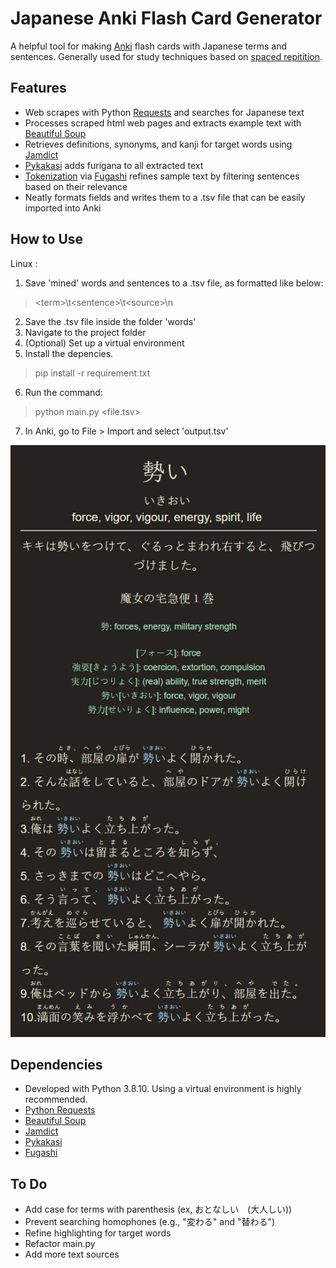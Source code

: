 # Japanese Anki Flash Card Generator

A helpful tool for making [Anki](https://apps.ankiweb.net/) flash cards with Japanese terms and sentences. Generally used for study techniques based on [spaced repitition](https://en.wikipedia.org/wiki/Spaced_repetition).

## Features
* Web scrapes with Python [Requests](https://docs.python-requests.org) and searches for Japanese text
* Processes scraped html web pages and extracts example text with [Beautiful Soup](https://www.crummy.com/software/BeautifulSoup/)
* Retrieves definitions, synonyms, and kanji for target words using [Jamdict](https://jamdict.readthedocs.io/en/latest/)
* [Pykakasi](https://pykakasi.readthedocs.io/en/latest/api.html) adds furigana to all extracted text
* [Tokenization](https://en.wikipedia.org/wiki/Lexical_analysis#Tokenization) via [Fugashi](https://www.dampfkraft.com/nlp/how-to-tokenize-japanese.html) refines sample text by filtering sentences based on their relevance
* Neatly formats fields and writes them to a .tsv file that can be easily imported into Anki

## How to Use
Linux :
1. Save 'mined' words and sentences to a .tsv file, as formatted like below:
> \<term\>\t\<sentence\>\t\<source\>\n
2. Save the .tsv file inside the folder 'words'
3. Navigate to the project folder
4. (Optional) Set up a virtual environment
5. Install the depencies.
> pip install -r requirement.txt
6. Run the command:
> python main.py <file.tsv>
7. In Anki, go to File > Import and select 'output.tsv'

<p align="center">
  <img src="anki.png" alt="">
</p>

## Dependencies
* Developed with Python 3.8.10. Using a virtual environment is highly recommended.
* [Python Requests](https://docs.python-requests.org)
* [Beautiful Soup](https://beautiful-soup-4.readthedocs.io/en/latest/#installing-beautiful-soup)
* [Jamdict](https://github.com/neocl/jamdict)
* [Pykakasi](https://github.com/miurahr/pykakasi)
* [Fugashi](https://github.com/polm/fugashi)

## To Do
* Add case for terms with parenthesis (ex, おとなしい　(大人しい))
* Prevent searching homophones (e.g., "変わる" and "替わる")
* Refine highlighting for target words
* Refactor main.py
* Add more text sources
